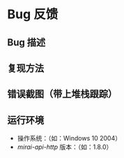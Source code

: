 <!-- Bug 反馈，请认真填写 -->

# Bug 反馈

## Bug 描述


## 复现方法


## 错误截图（带上堆栈跟踪）


## 运行环境

- 操作系统：（如：Windows 10 2004）
- *mirai-api-http* 版本：（如：1.8.0）